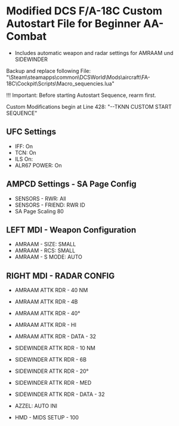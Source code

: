 # Modified DCS F/A-18C Custom Autostart File for Beginner AA-Combat
- Includes automatic weapon and radar settings for AMRAAM und SIDEWINDER

Backup and replace following File:
"\Steam\steamapps\common\DCSWorld\Mods\aircraft\FA-18C\Cockpit\Scripts\Macro_sequencies.lua"

!!! Important: Before starting Autostart Sequence, rearm first.  

Custom Modifications begin at Line 428: "--TKNN CUSTOM START SEQUENCE" 

UFC Settings
------------
- IFF: On
- TCN: On
- ILS On:
- ALR67 POWER: On

AMPCD Settings - SA Page Config
-------------------------------
- SENSORS - RWR: All
- SENSORS - FRIEND: RWR ID
- SA Page Scaling 80

LEFT MDI - Weapon Configuration
-------------------------------
- AMRAAM - SIZE: SMALL
- AMRAAM - RCS: SMALL
- AMRAAM - S MODE: AUTO

RIGHT MDI - RADAR CONFIG
------------------------
- AMRAAM ATTK RDR - 40 NM
- AMRAAM ATTK RDR - 4B
- AMRAAM ATTK RDR - 40°
- AMRAAM ATTK RDR - HI
- AMRAAM ATTK RDR - DATA - 32 

- SIDEWINDER ATTK RDR - 10 NM
- SIDEWINDER ATTK RDR - 6B
- SIDEWINDER ATTK RDR - 20°
- SIDEWINDER ATTK RDR - MED
- SIDEWINDER ATTK RDR - DATA - 32

- AZZEL: AUTO INI
- HMD - MIDS SETUP - 100



          
